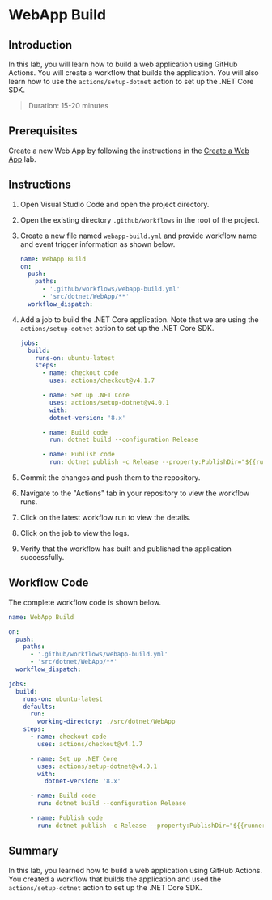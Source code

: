 # WebApp Build

## Introduction

In this lab, you will learn how to build a web application using GitHub Actions. You will create a workflow that builds the application. You will also learn how to use the `actions/setup-dotnet` action to set up the .NET Core SDK.

> Duration: 15-20 minutes

## Prerequisites

Create a new Web App by following the instructions in the [Create a Web App](./create-webapp.md) lab.

## Instructions

1. Open Visual Studio Code and open the project directory.

2. Open the existing directory `.github/workflows` in the root of the project.

3. Create a new file named `webapp-build.yml` and provide workflow name and event trigger information as shown below.

   ```yaml
   name: WebApp Build
   on:
     push:
       paths:
         - '.github/workflows/webapp-build.yml'
         - 'src/dotnet/WebApp/**'
     workflow_dispatch:
   ```

4. Add a job to build the .NET Core application. Note that we are using the `actions/setup-dotnet` action to set up the .NET Core SDK.

   ```yaml
   jobs:
     build:
       runs-on: ubuntu-latest
       steps:
         - name: checkout code
           uses: actions/checkout@v4.1.7

         - name: Set up .NET Core
           uses: actions/setup-dotnet@v4.0.1
           with:
           dotnet-version: '8.x'

         - name: Build code
           run: dotnet build --configuration Release

         - name: Publish code
           run: dotnet publish -c Release --property:PublishDir="${{runner.temp}}/webapp"
   ```

5. Commit the changes and push them to the repository.

6. Navigate to the "Actions" tab in your repository to view the workflow runs.

7. Click on the latest workflow run to view the details.

8. Click on the job to view the logs.

9. Verify that the workflow has built and published the application successfully.

## Workflow Code

The complete workflow code is shown below.

```yaml
name: WebApp Build

on:
  push:
    paths:
      - '.github/workflows/webapp-build.yml'
      - 'src/dotnet/WebApp/**'
  workflow_dispatch:

jobs:
  build:
    runs-on: ubuntu-latest
    defaults:
      run:
        working-directory: ./src/dotnet/WebApp
    steps:
      - name: checkout code
        uses: actions/checkout@v4.1.7

      - name: Set up .NET Core
        uses: actions/setup-dotnet@v4.0.1
        with:
          dotnet-version: '8.x'

      - name: Build code
        run: dotnet build --configuration Release

      - name: Publish code
        run: dotnet publish -c Release --property:PublishDir="${{runner.temp}}/webapp"
```

## Summary

In this lab, you learned how to build a web application using GitHub Actions. You created a workflow that builds the application and used the `actions/setup-dotnet` action to set up the .NET Core SDK.
